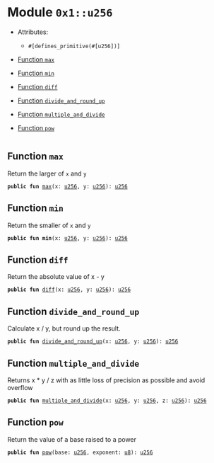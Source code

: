 
<a name="0x1_u256"></a>

# Module `0x1::u256`



- Attributes:
    - `#[defines_primitive(#[u256])]`



-  [Function `max`](#0x1_u256_max)
-  [Function `min`](#0x1_u256_min)
-  [Function `diff`](#0x1_u256_diff)
-  [Function `divide_and_round_up`](#0x1_u256_divide_and_round_up)
-  [Function `multiple_and_divide`](#0x1_u256_multiple_and_divide)
-  [Function `pow`](#0x1_u256_pow)


<pre><code></code></pre>



<a name="0x1_u256_max"></a>

## Function `max`

Return the larger of <code>x</code> and <code>y</code>


<pre><code><b>public</b> <b>fun</b> <a href="u256.md#0x1_u256_max">max</a>(x: <a href="u256.md#0x1_u256">u256</a>, y: <a href="u256.md#0x1_u256">u256</a>): <a href="u256.md#0x1_u256">u256</a>
</code></pre>



<a name="0x1_u256_min"></a>

## Function `min`

Return the smaller of <code>x</code> and <code>y</code>


<pre><code><b>public</b> <b>fun</b> <b>min</b>(x: <a href="u256.md#0x1_u256">u256</a>, y: <a href="u256.md#0x1_u256">u256</a>): <a href="u256.md#0x1_u256">u256</a>
</code></pre>



<a name="0x1_u256_diff"></a>

## Function `diff`

Return the absolute value of x - y


<pre><code><b>public</b> <b>fun</b> <a href="u256.md#0x1_u256_diff">diff</a>(x: <a href="u256.md#0x1_u256">u256</a>, y: <a href="u256.md#0x1_u256">u256</a>): <a href="u256.md#0x1_u256">u256</a>
</code></pre>



<a name="0x1_u256_divide_and_round_up"></a>

## Function `divide_and_round_up`

Calculate x / y, but round up the result.


<pre><code><b>public</b> <b>fun</b> <a href="u256.md#0x1_u256_divide_and_round_up">divide_and_round_up</a>(x: <a href="u256.md#0x1_u256">u256</a>, y: <a href="u256.md#0x1_u256">u256</a>): <a href="u256.md#0x1_u256">u256</a>
</code></pre>



<a name="0x1_u256_multiple_and_divide"></a>

## Function `multiple_and_divide`

Returns x * y / z with as little loss of precision as possible and avoid overflow


<pre><code><b>public</b> <b>fun</b> <a href="u256.md#0x1_u256_multiple_and_divide">multiple_and_divide</a>(x: <a href="u256.md#0x1_u256">u256</a>, y: <a href="u256.md#0x1_u256">u256</a>, z: <a href="u256.md#0x1_u256">u256</a>): <a href="u256.md#0x1_u256">u256</a>
</code></pre>



<a name="0x1_u256_pow"></a>

## Function `pow`

Return the value of a base raised to a power


<pre><code><b>public</b> <b>fun</b> <a href="u256.md#0x1_u256_pow">pow</a>(base: <a href="u256.md#0x1_u256">u256</a>, exponent: <a href="u8.md#0x1_u8">u8</a>): <a href="u256.md#0x1_u256">u256</a>
</code></pre>
